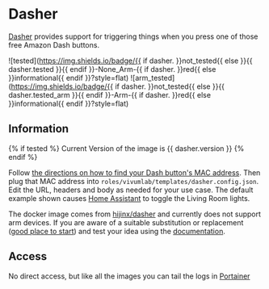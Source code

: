 # Dasher

[Dasher](https://github.com/maddox/dasher) provides support for triggering things when you press one of those free Amazon Dash buttons.

![tested](https://img.shields.io/badge/{{ if dasher. }}not_tested{{ else }}{{ dasher.tested }}{{ endif }}-None_Arm-{{ if dasher. }}red{{ else }}informational{{ endif }}?style=flat)
![arm_tested](https://img.shields.io/badge/{{ if dasher. }}not_tested{{ else }}{{ dasher.tested_arm }}{{ endif }}-Arm-{{ if dasher. }}red{{ else }}informational{{ endif }}?style=flat)

## Information

{% if tested %}
Current Version of the image is {{ dasher.version }}
{% endif %}

Follow [the directions on how to find your Dash button's MAC address](https://github.com/maddox/dasher#find-dash-button). Then plug that MAC address into `roles/vivumlab/templates/dasher.config.json`. Edit the URL, headers and body as needed for your use case. The default example shown causes [Home Assistant](software/homeassistant) to toggle the Living Room lights.

The docker image comes from [hijinx/dasher](https://hub.docker.com/r/hijinx/dasher)
and currently does not support arm devices.
If you are aware of a suitable substitution or replacement ([good place to start](https://hub.docker.com/search?q=dasher&type=image&architecture=arm%2Carm64)) and test your idea using the [documentation](../dev/Adding-Services.md).

## Access

No direct access, but like all the images you can tail the logs in [Portainer](software/portainer)
